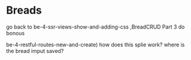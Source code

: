 # Breads

go  back to be-4-ssr-views-show-and-adding-css ,BreadCRUD Part 3 do bonous

be-4-restful-routes-new-and-create)
how does this splie work? where is the bread imput saved?